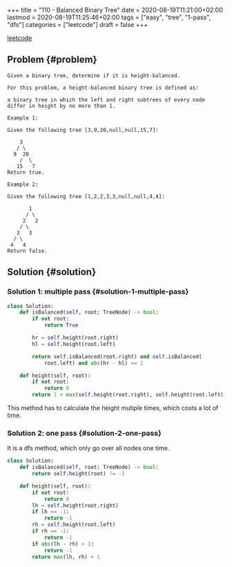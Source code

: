 +++
title = "110 - Balanced Binary Tree"
date = 2020-08-19T11:21:00+02:00
lastmod = 2020-08-19T11:25:46+02:00
tags = ["easy", "tree", "1-pass", "dfs"]
categories = ["leetcode"]
draft = false
+++

[leetcode](https://leetcode.com/problems/balanced-binary-tree/)


## Problem {#problem}

```text
Given a binary tree, determine if it is height-balanced.

For this problem, a height-balanced binary tree is defined as:

a binary tree in which the left and right subtrees of every node differ in height by no more than 1.

Example 1:

Given the following tree [3,9,20,null,null,15,7]:

    3
   / \
  9  20
    /  \
   15   7
Return true.

Example 2:

Given the following tree [1,2,2,3,3,null,null,4,4]:

       1
      / \
     2   2
    / \
   3   3
  / \
 4   4
Return false.
```


## Solution {#solution}


### Solution 1: multiple pass {#solution-1-multiple-pass}

```python
class Solution:
    def isBalanced(self, root: TreeNode) -> bool:
        if not root:
            return True

        hr = self.height(root.right)
        hl = self.height(root.left)

        return self.isBalanced(root.right) and self.isBalanced(
            root.left) and abs(hr - hl) <= 1

    def height(self, root):
        if not root:
            return 0
        return 1 + max(self.height(root.right), self.height(root.left))
```

This method has to calculate the height mutiple times, which costs a lot of time.


### Solution 2: one pass {#solution-2-one-pass}

It is a dfs method, which only go over all nodes one time.

```python
class Solution:
    def isBalanced(self, root: TreeNode) -> bool:
        return self.height(root) != -1

    def height(self, root):
        if not root:
            return 0
        lh = self.height(root.right)
        if lh == -1:
            return -1
        rh = self.height(root.left)
        if rh == -1:
            return -1
        if abs(lh - rh) > 1:
            return -1
        return max(lh, rh) + 1
```
